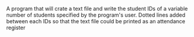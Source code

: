 A program that will crate a text file and write the student IDs of 
a variable number of students specified by the program's user.
Dotted lines added between each IDs so that the text file could be 
printed as an attendance register
